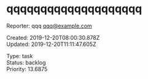 # qqqqqqqqqqqqqqqqqqqq

Reporter: qqq <qqq@example.com>  

Created: 2019-12-20T08:00:30.878Z  
Updated: 2019-12-20T11:11:47.605Z

Type: task  
Status: backlog  
Priority: 13.6875
